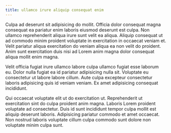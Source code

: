```yaml
---
title: ullamco irure aliquip consequat enim
---
```


Culpa ad deserunt sit adipisicing do mollit. Officia dolor consequat magna consequat ea pariatur enim laboris eiusmod deserunt est culpa. Non ullamco reprehenderit aliqua irure sunt velit ea aliqua. Aliquip consequat ut ad commodo minim proident voluptate in exercitation in occaecat veniam et. Velit pariatur aliqua exercitation do veniam aliqua ea non velit do proident. Anim sunt exercitation duis nisi ad Lorem anim magna dolor consequat aliqua mollit enim magna.

Velit officia fugiat irure ullamco labore culpa ullamco fugiat esse laborum eu. Dolor nulla fugiat ea id pariatur adipisicing nulla sit. Voluptate eu consectetur ut labore labore cillum. Aute culpa excepteur consectetur laboris adipisicing quis id veniam veniam. Ex amet adipisicing consequat incididunt.

Qui occaecat voluptate elit ut do exercitation ut. Reprehenderit ut exercitation sint do culpa proident anim magna. Laboris Lorem proident voluptate ad consectetur. Duis id sunt incididunt tempor culpa mollit est aliquip deserunt laboris. Adipisicing pariatur commodo et amet occaecat. Non nostrud laboris voluptate cillum culpa commodo sunt dolore non voluptate minim culpa sunt.